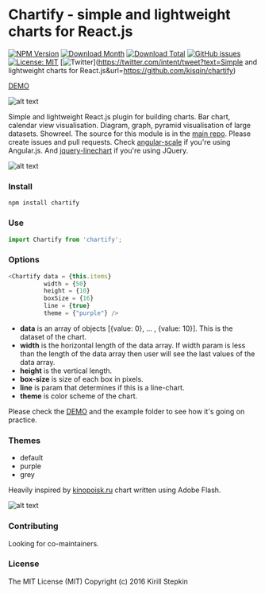 # Chartify - simple and lightweight charts for React.js

[![NPM Version](https://img.shields.io/npm/v/chartify.svg)](https://www.npmjs.com/package/chartify)
[![Download Month](https://img.shields.io/npm/dm/chartify.svg)](https://www.npmjs.com/package/chartify)
[![Download Total](https://img.shields.io/npm/dt/chartify.svg)](https://www.npmjs.com/package/chartify)
[![GitHub issues](https://img.shields.io/github/issues/kisqin/chartify.svg)](https://github.com/kisqin/chartify/issues)
[![License: MIT](https://img.shields.io/badge/License-MIT-yellow.svg)](https://opensource.org/licenses/MIT)
[![Twitter](https://img.shields.io/twitter/url/https/github.com/kisqin/chartify.svg?style=social)](https://twitter.com/intent/tweet?text=Simple and lightweight charts for React.js&url=https://github.com/kisqin/chartify)

[DEMO](https://kisqin.github.io/chartify/)

![alt text](https://raw.githubusercontent.com/kisqin/scale/master/img/placeit1.jpg)

Simple and lightweight React.js plugin for building charts. Bar chart, calendar view visualisation. Diagram, graph, pyramid visualisation of large datasets. Showreel. The source for this module is in the [main repo](https://github.com/kisqin/chartify). Please create issues and pull requests. Check [angular-scale](https://github.com/kisqin/scale) if you're using Angular.js. And [jquery-linechart](https://github.com/kisqin/jquery-linechart) if you're using JQuery.

![alt text](https://raw.githubusercontent.com/kisqin/scale/master/img/output_eSVfyQ.gif)

### Install

```
npm install chartify
```

### Use

```javascript
import Chartify from 'chartify';
```

### Options

```javascript
<Chartify data = {this.items}
		  width = {50} 
	      height = {10}
	      boxSize = {16}
	      line = {true}
	      theme = {"purple"} />
```

* **data** is an array of objects [{value: 0}, ... , {value: 10}]. This is the dataset of the chart.
* **width** is the horizontal length of the data array. If width param is less than the length of the data array then user will see the last values of the data array. 
* **height** is the vertical length.
* **box-size** is size of each box in pixels.
* **line** is param that determines if this is a line-chart.
* **theme** is color scheme of the chart.

Please check the [DEMO](https://kisqin.github.io/chartify/) and the example folder to see how it's going on practice.

### Themes

* default
* purple
* grey

Heavily inspired by [kinopoisk.ru](https://www.kinopoisk.ru/) chart written using Adobe Flash.

![alt text](https://raw.githubusercontent.com/kisqin/scale/master/img/84d858c0af.png)

### Contributing

Looking for co-maintainers.

### License

The MIT License (MIT) Copyright (c) 2016 Kirill Stepkin
